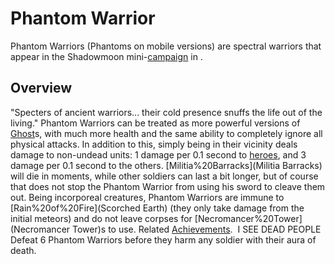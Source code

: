 # Phantom Warrior

Phantom Warriors (Phantoms on mobile versions) are spectral warriors that appear in the Shadowmoon mini-[campaign](campaign) in .
## Overview

"Specters of ancient warriors... their cold presence snuffs the life out of the living."
Phantom Warriors can be treated as more powerful versions of [Ghost](Ghost)s, with much more health and the same ability to completely ignore all physical attacks. In addition to this, simply being in their vicinity deals damage to non-undead units: 1 damage per 0.1 second to [heroes](heroes), and 3 damage per 0.1 second to the others. [Militia%20Barracks](Militia Barracks) will die in moments, while other soldiers can last a bit longer, but of course that does not stop the Phantom Warrior from using his sword to cleave them out.
Being incorporeal creatures, Phantom Warriors are immune to [Rain%20of%20Fire](Scorched Earth) (they only take damage from the initial meteors) and do not leave corpses for [Necromancer%20Tower](Necromancer Tower)s to use.
Related [Achievements](Achievements).
 I SEE DEAD PEOPLE Defeat 6 Phantom Warriors before they harm any soldier with their aura of death.